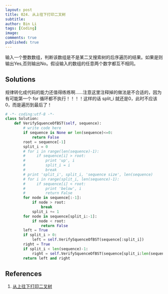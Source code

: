 ```yaml
---
layout: post
title: 024. 从上往下打印二叉树
subtitle:
author: Bin Li
tags: [Coding]
image: 
comments: true
published: true
---
```


输入一个整数数组，判断该数组是不是某二叉搜索树的后序遍历的结果。如果是则输出Yes,否则输出No。假设输入的数组的任意两个数字都互不相同。

## Solutions

规律转化成代码的能力还值得练练啊……注意这里注释掉的做法是不合适的，因为有可能第一个 for 循环都不执行！！！！这样的话 split_i 就还是0，此时不应该0，而是遍历到最后了！

```python
# -*- coding:utf-8 -*-
class Solution:
    def VerifySquenceOfBST(self, sequence):
        # write code here
        if sequence is None or len(sequence)<=0:
            return False
        root = sequence[-1]
        split_i = 0
        # for i in range(len(sequence)-1):
        #     if sequence[i] > root:
        #         print 'up', i
        #         split_i = i
        #         break
        # print 'split_i', split_i, 'sequence size', len(sequence)
        # for i in range(split_i, len(sequence)-1):
        #     if sequence[i] < root:
        #         print 'below', i
        #         return False
        for node in sequence[:-1]:
            if node > root:
                break
            split_i += 1
        for node in sequence[split_i:-1]:
            if node < root:
                return False
        left = True
        if split_i > 0:
            left = self.VerifySquenceOfBST(sequence[:split_i])
        right = True
        if split_i < len(sequence)-1:
            right = self.VerifySquenceOfBST(sequence[split_i:len(sequence)-1])
        return left and right
```

## References

1. [从上往下打印二叉树](https://www.nowcoder.com/practice/7fe2212963db4790b57431d9ed259701?tpId=13&tqId=11175&rp=1&ru=%2Fta%2Fcoding-interviews&qru=%2Fta%2Fcoding-interviews%2Fquestion-ranking&tPage=2)